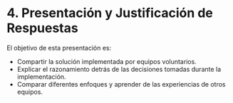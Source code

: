 # 4. Presentación y Justificación de Respuestas

El objetivo de esta presentación es:
- Compartir la solución implementada por equipos voluntarios.
- Explicar el razonamiento detrás de las decisiones tomadas durante la implementación.
- Comparar diferentes enfoques y aprender de las experiencias de otros equipos.